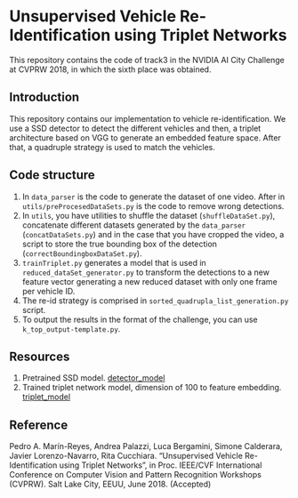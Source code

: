 # Unsupervised Vehicle Re-Identification using Triplet Networks

This repository contains the code of track3 in the NVIDIA AI City Challenge at CVPRW 2018, in which the sixth place was obtained.

## Introduction

This repository contains our implementation to vehicle re-identification. We use a SSD detector to detect the different vehicles and then, a triplet architecture based on VGG to generate an embedded feature space. After that, a quadruple strategy is used to match the vehicles.

## Code structure

1.	In ```data_parser``` is the code to generate the dataset of one video. After in ```utils/preProcesedDataSets.py``` is the code to remove wrong detections.
2.	In ```utils```, you have utilities to shuffle the dataset (```shuffleDataSet.py```), concatenate different datasets generated by the ```data_parser``` (```concatDataSets.py```) and in the case that you have cropped the video, a script to store the true bounding box of the detection (```correctBoundingboxDataSet.py```).
3.	```trainTriplet.py``` generates a model that is used in ```reduced_dataSet_generator.py``` to transform the detections to a new feature vector generating a new reduced dataset with only one frame per vehicle ID.
4.	The re-id strategy is comprised in ```sorted_quadrupla_list_generation.py``` script.
5.	To output the results in the format of the challenge, you can use ```k_top_output-template.py```.

## Resources

1. Pretrained SSD model. <a href="https://www.mozart.dis.ulpgc.es/~pedro/resources/NVIDIACHACHENGE18-models/VGG_coco_SSD_300x300_iter_400000.h5">detector_model</a>
2. Trained triplet network model, dimension of 100 to feature embedding. <a href="https://www.mozart.dis.ulpgc.es/~pedro/public_html/resources/NVIDIACHACHENGE18-models/modelBatch64embe100.hdf5">triplet_model</a>

## Reference

Pedro A. Marín-Reyes, Andrea Palazzi, Luca Bergamini, Simone Calderara, Javier Lorenzo-Navarro, Rita Cucchiara. “Unsupervised Vehicle Re-Identification using Triplet Networks”, in Proc. IEEE/CVF International Conference on Computer Vision and Pattern Recognition Workshops (CVPRW). Salt Lake City, EEUU, June 2018. (Accepted)

